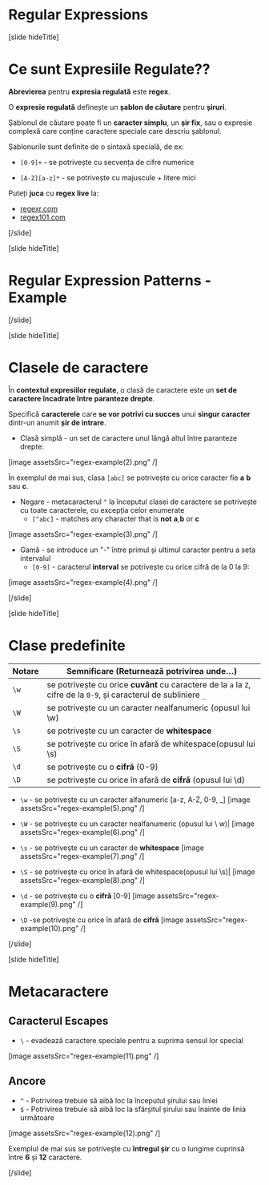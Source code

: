 # Regular Expressions

[slide hideTitle]
# Ce sunt Expresiile Regulate??

**Abrevierea** pentru **expresia regulată** este **regex**.

O **expresie regulată** definește un  **șablon de căutare** pentru **șiruri**.
 
Șablonul de căutare poate fi un **caracter simplu**, un **șir fix**, sau o expresie complexă care conține caractere speciale care descriu șablonul.

Șablonurile sunt definite de o sintaxă specială, de ex:

- `[0-9]+` - se potrivește cu secvența de cifre numerice

- `[A-Z][a-z]*` - se potrivește cu majuscule + litere mici
 
Puteți **juca** cu **regex live** la:

- [regexr.com](regexr.com)
- [regex101.com](regex101.com)


[/slide]

[slide hideTitle]

# Regular Expression Patterns - Example


[/slide]


[slide hideTitle]

# Clasele de caractere

În **contextul expresiilor regulate**, o clasă de caractere este un **set de caractere încadrate între paranteze drepte**.
  
Specifică **caracterele** care **se vor potrivi cu succes** unui **singur caracter** dintr-un anumit **șir de intrare**.

- Clasă simplă - un set de caractere unul lângă altul între paranteze drepte:

[image assetsSrc="regex-example(2).png" /]

În exemplul de mai sus, clasa `[abc]` se potrivește cu orice caracter fie **a** **b** sau **c**.

- Negare - metacaracterul `^` la începutul clasei de caractere se potrivește cu toate caracterele, cu excepția celor enumerate
  - `[^abc]` - matches any character that is **not** **a**,**b** or **c**

[image assetsSrc="regex-example(3).png" /]

- Gamă - se introduce un "-" între primul și ultimul caracter pentru a seta intervalul
  - `[0-9]` - caracterul **interval** se potrivește cu orice cifră de la 0 la 9:

[image assetsSrc="regex-example(4).png" /]

[/slide]

[slide hideTitle]

# Clase predefinite

| **Notare** | **Semnificare (Returnează potrivirea unde…)**|
| --- | --- |
|`\w`|se potrivește cu orice **cuvânt** cu caractere de la `a` la `Z`, cifre  de la `0-9`, și caracterul de subliniere `_`|
|`\W`|se potrivește cu un caracter nealfanumeric (opusul lui \w)|
|`\s`|se potrivește cu un caracter de **whitespace**|
|`\S`|se potrivește cu orice în afară de whitespace(opusul lui \s)|
|`\d`|se potrivește cu o **cifră** (0-9)|
|`\D`|se potrivește cu orice în afară de **cifră** (opusul lui \d)|


- `\w` - se potrivește cu un caracter alfanumeric \[a-z, A-Z, 0-9, _\]
[image assetsSrc="regex-example(5).png" /]

- `\W` - se potrivește cu un caracter nealfanumeric (opusul lui \ w)|
[image assetsSrc="regex-example(6).png" /]

- `\s` - se potrivește cu un caracter de **whitespace**
[image assetsSrc="regex-example(7).png" /]

- `\S` - se potrivește cu orice în afară de whitespace(opusul lui \s)|
[image assetsSrc="regex-example(8).png" /]

- `\d` - se potrivește cu o **cifră** \[0-9\]
[image assetsSrc="regex-example(9).png" /]

- `\D` -se potrivește cu orice în afară de **cifră**
 [image assetsSrc="regex-example(10).png" /]


[/slide]

[slide hideTitle]

# Metacaractere

## Caracterul Escapes

- `\` -  evadează caractere speciale pentru a suprima sensul lor special

 [image assetsSrc="regex-example(11).png" /]


## Ancore

- `^` - Potrivirea trebuie să aibă loc la începutul șirului sau liniei
- `$` - Potrivirea trebuie să aibă loc la sfârșitul șirului sau înainte de linia următoare

[image assetsSrc="regex-example(12).png" /]

Exemplul de mai sus se potrivește cu **întregul șir** cu o lungime cuprinsă între **6** și **12** caractere.

[/slide]